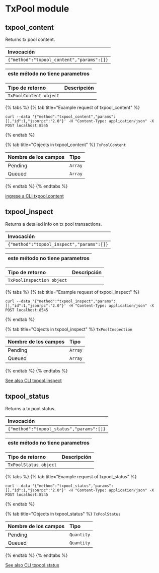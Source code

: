 # TxPool module

## txpool\_content

Returns tx pool content.

| Invocación |
| :--- |
| `{"method":"txpool_content","params":[]}` |

| este método no tiene parametros |
| :--- |


| Tipo de retorno | Descripción |
| :--- | :--- |
| `TxPoolContent object` |  |

{% tabs %}
{% tab title="Example request of txpool\_content" %}
```text
curl --data '{"method":"txpool_content","params":[],"id":1,"jsonrpc":"2.0"}' -H "Content-Type: application/json" -X POST localhost:8545
```
{% endtab %}

{% tab title="Objects in txpool\_content" %}
`TxPoolContent`

| Nombre de los campos | Tipo |
| :--- | :--- |
| Pending | `Array` |
| Queued | `Array` |
{% endtab %}
{% endtabs %}

[ingrese a CLI txpool.content](https://docs.nethermind.io/nethermind/nethermind-utilities/cli/txpool#txpool-content)

## txpool\_inspect

Returns a detailed info on tx pool transactions.

| Invocación |
| :--- |
| `{"method":"txpool_inspect","params":[]}` |

| este método no tiene parametros |
| :--- |


| Tipo de retorno | Descripción |
| :--- | :--- |
| `TxPoolInspection object` |  |

{% tabs %}
{% tab title="Example request of txpool\_inspect" %}
```text
curl --data '{"method":"txpool_inspect","params":[],"id":1,"jsonrpc":"2.0"}' -H "Content-Type: application/json" -X POST localhost:8545
```
{% endtab %}

{% tab title="Objects in txpool\_inspect" %}
`TxPoolInspection`

| Nombre de los campos | Tipo |
| :--- | :--- |
| Pending | `Array` |
| Queued | `Array` |
{% endtab %}
{% endtabs %}

[See also CLI txpool.inspect](https://docs.nethermind.io/nethermind/nethermind-utilities/cli/txpool#txpool-inspect)

## txpool\_status

Returns a tx pool status.

| Invocación |
| :--- |
| `{"method":"txpool_status","params":[]}` |

| este método no tiene parametros |
| :--- |


| Tipo de retorno | Descripción |
| :--- | :--- |
| `TxPoolStatus object` |  |

{% tabs %}
{% tab title="Example request of txpool\_status" %}
```text
curl --data '{"method":"txpool_status","params":[],"id":1,"jsonrpc":"2.0"}' -H "Content-Type: application/json" -X POST localhost:8545
```
{% endtab %}

{% tab title="Objects in txpool\_status" %}
`TxPoolStatus`

| Nombre de los campos | Tipo |
| :--- | :--- |
| Pending | `Quantity` |
| Queued | `Quantity` |
{% endtab %}
{% endtabs %}

[See also CLI txpool.status](https://docs.nethermind.io/nethermind/nethermind-utilities/cli/txpool#txpool-status)

